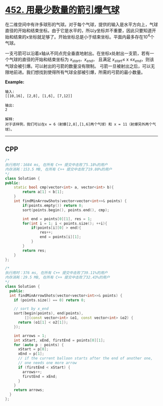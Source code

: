 # [452. 用最少数量的箭引爆气球](https://leetcode-cn.com/problems/minimum-number-of-arrows-to-burst-balloons/)

在二维空间中有许多球形的气球。对于每个气球，提供的输入是水平方向上，气球直径的开始和结束坐标。由于它是水平的，所以y坐标并不重要，因此只要知道开始和结束的x坐标就足够了。开始坐标总是小于结束坐标。平面内最多存在$10^4$个气球。

一支弓箭可以沿着x轴从不同点完全垂直地射出。在坐标x处射出一支箭，若有一个气球的直径的开始和结束坐标为 $x_{start}$，$x_{end}$， 且满足   $x_{start}$≤ x ≤$x_{end}$，则该气球会被引爆。可以射出的弓箭的数量没有限制。 弓箭一旦被射出之后，可以无限地前进。我们想找到使得所有气球全部被引爆，所需的弓箭的最小数量。

**Example:**

```
输入:
[[10,16], [2,8], [1,6], [7,12]]

输出:
2

解释:
对于该样例，我们可以在x = 6（射爆[2,8],[1,6]两个气球）和 x = 11（射爆另外两个气球）。
```

***

## CPP

```cpp
/*
执行用时：1684 ms, 在所有 C++ 提交中击败了5.18%的用户
内存消耗：153.5 MB, 在所有 C++ 提交中击败了19.80%的用户
*/
class Solution {
public:
    static bool cmp(vector<int> a, vector<int> b){
        return a[1] < b[1];
    }
    int findMinArrowShots(vector<vector<int>>& points) {
        if(points.empty()) return 0;
        sort(points.begin(), points.end(), cmp);

        int end = points[0][1], res = 1;
        for(int i = 1; i < points.size(); ++i){
            if(points[i][0] > end){
                res++;
                end = points[i][1];
            }
        }
        return res;
    }
};
```



```cpp
/*
执行用时：376 ms, 在所有 C++ 提交中击败了39.11%的用户
内存消耗：29.5 MB, 在所有 C++ 提交中击败了32.43%的用户
*/
class Solution {
  public:
  int findMinArrowShots(vector<vector<int>>& points) {
    if (points.size() == 0) return 0;

    // sort by x_end
    sort(begin(points), end(points),
         [](const vector<int> &o1, const vector<int> &o2) {
      return (o1[1] < o2[1]);
    });

    int arrows = 1;
    int xStart, xEnd, firstEnd = points[0][1];
    for (auto p : points) {
      xStart = p[0];
      xEnd = p[1];
      // if the current balloon starts after the end of another one,
      // one needs one more arrow
      if (firstEnd < xStart) {
        arrows++;
        firstEnd = xEnd;
      }
    }
    return arrows;
  }
};
```

